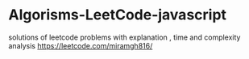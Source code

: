 # Algorisms-LeetCode-javascript
solutions of leetcode problems with explanation , time and complexity analysis 
https://leetcode.com/miramgh816/

